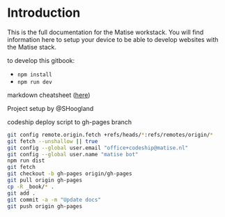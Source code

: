 # Introduction

This is the full documentation for the Matise workstack. You will find information here to setup your device to be able to develop websites with the Matise stack.

to develop this gitbook:
- ```npm install```
- ```npm run dev```


markdown cheatsheet ([here](https://github.com/adam-p/markdown-here/wiki/Markdown-Cheatsheet))

Project setup by @SHoogland


codeship deploy script to gh-pages branch

```bash
git config remote.origin.fetch +refs/heads/*:refs/remotes/origin/*
git fetch --unshallow || true
git config --global user.email "office+codeship@matise.nl"
git config --global user.name "matise bot"
npm run dist
git fetch
git checkout -b gh-pages origin/gh-pages
git pull origin gh-pages
cp -R _book/* .
git add .
git commit -a -m "Update docs"
git push origin gh-pages
```
